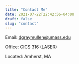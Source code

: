 ```yaml
---
title: "Contact Me"
date: 2021-07-22T22:42:56-04:00
draft: false
slug: "contact"
---
```


Email: dgraymullen@umass.edu

Office: CICS 316 (LASER)

Located: Amherst, MA